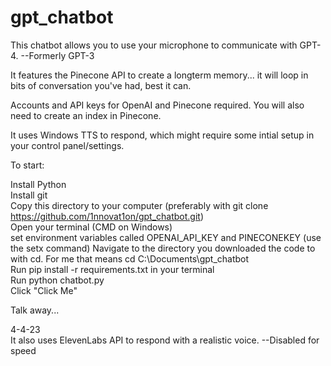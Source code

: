 # gpt_chatbot
This chatbot allows you to use your microphone to communicate with GPT-4. --Formerly GPT-3  

It features the Pinecone API to create a longterm memory... it will loop in bits of conversation you've had, best it can.  

Accounts and API keys for OpenAI and Pinecone required. You will also need to create an index in Pinecone.  

It uses Windows TTS to respond, which might require some intial setup in your control panel/settings.  

To start:  


Install Python  
Install git  
Copy this directory to your computer (preferably with git clone https://github.com/1nnovat1on/gpt_chatbot.git)  
Open your terminal (CMD on Windows)  
set environment variables called OPENAI_API_KEY and PINECONEKEY (use the setx command)
Navigate to the directory you downloaded the code to with cd. For me that means cd C:\Documents\gpt_chatbot  
Run pip install -r requirements.txt in your terminal  
Run python chatbot.py  
Click "Click Me"  

Talk away...  






4-4-23  
It also uses ElevenLabs API to respond with a realistic voice.  --Disabled for speed  
